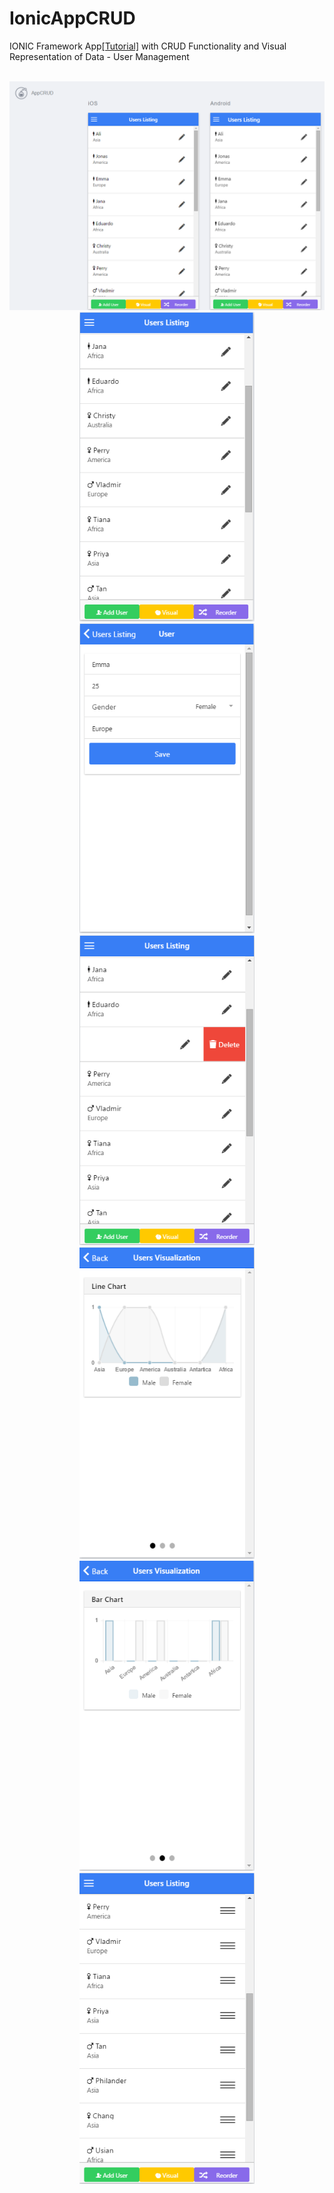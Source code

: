 # IonicAppCRUD
IONIC Framework App<a href="http://dynamicremo.blogspot.de/2015/12/app-with-crud-functionality-user.html">[Tutorial]</a> with CRUD Functionality and Visual Representation of Data - User Management
<br>
<br>
<div style="text-align: center;">
	<img src="https://github.com/DynamicRemo/IonicAppCRUD/blob/master/ScreenShots/Capture2.PNG" />
	<br>
	<img src="https://github.com/DynamicRemo/IonicAppCRUD/blob/master/ScreenShots/Capture3.PNG" width="280" />
	<img src="https://github.com/DynamicRemo/IonicAppCRUD/blob/master/ScreenShots/Capture4.PNG" width="280" />
	<img src="https://github.com/DynamicRemo/IonicAppCRUD/blob/master/ScreenShots/Capture5.PNG" width="280" />
	<img src="https://github.com/DynamicRemo/IonicAppCRUD/blob/master/ScreenShots/Capture6.PNG" width="280" />
	<img src="https://github.com/DynamicRemo/IonicAppCRUD/blob/master/ScreenShots/Capture7.PNG" width="280" />
	<img src="https://github.com/DynamicRemo/IonicAppCRUD/blob/master/ScreenShots/Capture8.PNG" width="280" />
</div>
